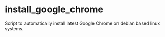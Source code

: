 # install_google_chrome
Script to automatically install latest Google Chrome on debian based linux systems.
